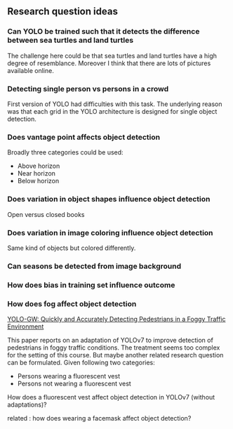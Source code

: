 ## Research question ideas

### Can YOLO be trained such that it detects the difference between sea turtles and land turtles

The challenge here could be that sea turtles and land turtles have a high degree of resemblance. Moreover I think that there are lots of pictures available online.

### Detecting single person vs persons in a crowd

First version of YOLO had difficulties with this task. The underlying reason was that each grid in the YOLO architecture is designed for single object detection.

### Does vantage point affects object detection

Broadly three categories could be used:

- Above horizon
- Near horizon
- Below horizon

### Does variation in object shapes influence object detection

Open versus closed books

### Does variation in image coloring influence object detection

Same kind of objects but colored differently.

### Can seasons be detected from image background

### How does bias in training set influence outcome

### How does fog affect object detection

[YOLO-GW: Quickly and Accurately Detecting Pedestrians in a Foggy Traffic Environment](https://mdpi-res.com/sensors/sensors-23-05539/article_deploy/sensors-23-05539.pdf?version=1686649274)

This paper reports on an adaptation of YOLOv7 to improve detection of pedestrians in foggy traffic conditions. The treatment seems too complex for the setting of this course. But maybe another related research question can be formulated. Given following two categories:

- Persons wearing a fluorescent vest
- Persons not wearing a fluorescent vest

How does a fluorescent vest affect object detection in YOLOv7 (without adaptations)?   

related : how does wearing a facemask affect object detection?
